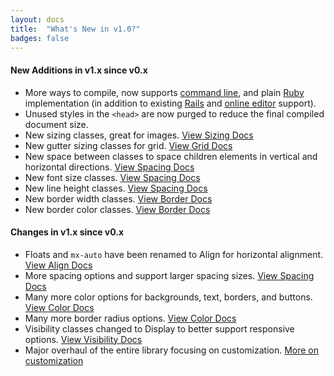 ```yaml
---
layout: docs
title:  "What's New in v1.0?"
badges: false
---
```

#### New Additions in v1.x since v0.x
- More ways to compile, now supports [command line](#), and plain [Ruby](#) implementation (in addition to existing [Rails](#) and [online editor](#) support).
- Unused styles in the `<head>` are now purged to reduce the final compiled document size.
- New sizing classes, great for images. [View Sizing Docs](#)
- New gutter sizing classes for grid. [View Grid Docs](#)
- New space between classes to space children elements in vertical and horizontal directions. [View Spacing Docs](#)
- New font size classes. [View Spacing Docs](#)
- New line height classes. [View Spacing Docs](#)
- New border width classes. [View Border Docs](#)
- New border color classes. [View Border Docs](#)

#### Changes in v1.x since v0.x
- Floats and `mx-auto` have been renamed to Align for horizontal alignment. [View Align Docs](/docs/align)
- More spacing options and support larger spacing sizes. [View Spacing Docs](#)
- Many more color options for backgrounds, text, borders, and buttons. [View Color Docs](#)
- Many more border radius options. [View Color Docs](#)
- Visibility classes changed to Display to better support responsive options. [View Visibility Docs](#)
- Major overhaul of the entire library focusing on customization. [More on customization](#)
